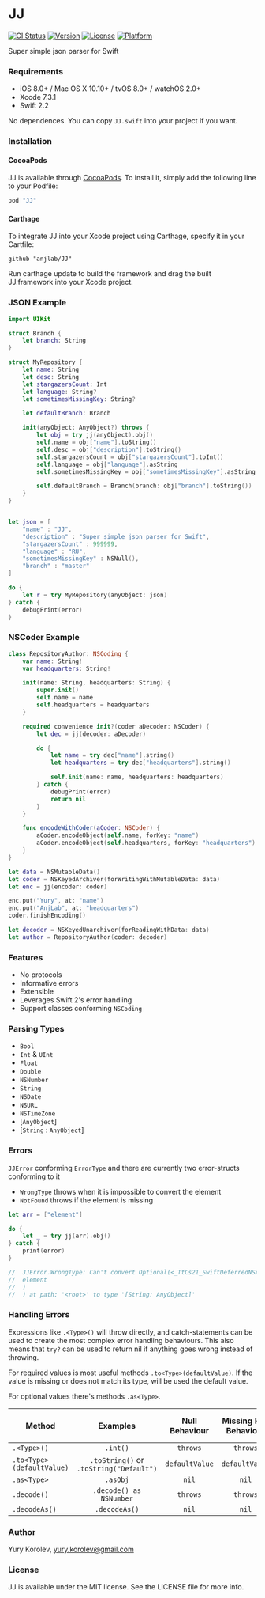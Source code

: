 # JJ

[![CI Status](http://img.shields.io/travis/anjlab/JJ.svg?style=flat)](https://travis-ci.org/anjlab/JJ)
[![Version](https://img.shields.io/cocoapods/v/JJ.svg?style=flat)](http://cocoapods.org/pods/JJ)
[![License](https://img.shields.io/cocoapods/l/JJ.svg?style=flat)](http://cocoapods.org/pods/JJ)
[![Platform](https://img.shields.io/cocoapods/p/JJ.svg?style=flat)](http://cocoapods.org/pods/JJ)

Super simple json parser for Swift

### Requirements
- iOS 8.0+ / Mac OS X 10.10+ / tvOS 8.0+ / watchOS 2.0+
- Xcode 7.3.1
- Swift 2.2

No dependences. You can copy ```JJ.swift``` into your project if you want.

### Installation

#### CocoaPods

JJ is available through [CocoaPods](http://cocoapods.org). To install
it, simply add the following line to your Podfile:

```ruby
pod "JJ"
```
#### Carthage

To integrate JJ into your Xcode project using Carthage, specify it in your Cartfile:

```github "anjlab/JJ"```

Run carthage update to build the framework and drag the built JJ.framework into your Xcode project.

### JSON Example
```swift
import UIKit

struct Branch {
    let branch: String
}

struct MyRepository {
    let name: String
    let desc: String
    let stargazersCount: Int
    let language: String?
    let sometimesMissingKey: String?

    let defaultBranch: Branch

    init(anyObject: AnyObject?) throws {
        let obj = try jj(anyObject).obj()
        self.name = obj["name"].toString()
        self.desc = obj["description"].toString()
        self.stargazersCount = obj["stargazersCount"].toInt()
        self.language = obj["language"].asString
        self.sometimesMissingKey = obj["sometimesMissingKey"].asString

        self.defaultBranch = Branch(branch: obj["branch"].toString())
    }
}


let json = [
    "name" : "JJ",
    "description" : "Super simple json parser for Swift",
    "stargazersCount" : 999999,
    "language" : "RU",
    "sometimesMissingKey" : NSNull(),
    "branch" : "master"
]

do {
    let r = try MyRepository(anyObject: json)
} catch {
    debugPrint(error)
}
```
### NSCoder Example
```swift
class RepositoryAuthor: NSCoding {
    var name: String!
    var headquarters: String!

    init(name: String, headquarters: String) {
        super.init()
        self.name = name
        self.headquarters = headquarters
    }

    required convenience init?(coder aDecoder: NSCoder) {
        let dec = jj(decoder: aDecoder)

        do {
            let name = try dec["name"].string()
            let headquarters = try dec["headquarters"].string()

            self.init(name: name, headquarters: headquarters)
        } catch {
            debugPrint(error)
            return nil
        }
    }

    func encodeWithCoder(aCoder: NSCoder) {
        aCoder.encodeObject(self.name, forKey: "name")
        aCoder.encodeObject(self.headquarters, forKey: "headquarters")
    }
}

let data = NSMutableData()
let coder = NSKeyedArchiver(forWritingWithMutableData: data)
let enc = jj(encoder: coder)

enc.put("Yury", at: "name")
enc.put("AnjLab", at: "headquarters")
coder.finishEncoding()

let decoder = NSKeyedUnarchiver(forReadingWithData: data)
let author = RepositoryAuthor(coder: decoder)
```
### Features
- No protocols
- Informative errors
- Extensible
- Leverages Swift 2's error handling
- Support classes conforming ```NSCoding```

### Parsing Types
- `Bool`
- `Int` & `UInt`
- `Float`
- `Double`
- `NSNumber`
- `String`
- `NSDate`
- `NSURL`
- `NSTimeZone`
- [`AnyObject`]
- [`String` : `AnyObject`]

### Errors
`JJError` conforming `ErrorType` and there are currently two error-structs conforming to it
- `WrongType` throws when it is impossible to convert the element
- `NotFound` throws if the element is missing
```swift
let arr = ["element"]

do {
    let _ = try jj(arr).obj()
} catch {
    print(error)
}

//  JJError.WrongType: Can't convert Optional(<_TtCs21_SwiftDeferredNSArray 0x7fa3be4acb40>(
//  element
//  )
//  ) at path: '<root>' to type '[String: AnyObject]'
```
### Handling Errors
Expressions like ```.<Type>()``` will throw directly, and catch-statements can be used to create the most complex error handling behaviours. This also means that ```try?``` can be used to return nil if anything goes wrong instead of throwing.

For required values is most useful methods ```.to<Type>(defaultValue)```. If the value is missing or does not match its type, will be used the default value.

For optional values there's methods ```.as<Type>```.

| Method | Examples | Null Behaviour | Missing Key Behaviour | Type Mismatch Behaviour |
| --- | :---: | :---: | :---: | :---: |
| `.<Type>()` | `.int()` | `throws` | `throws` | `throws` |
| `.to<Type>(defaultValue)` | `.toString()` or `.toString("Default")` | `defaultValue` | `defaultValue` | `defaultValue` |
| `.as<Type>` | `.asObj` | `nil` | `nil` | `nil` |
| `.decode()` | `.decode() as NSNumber` | `throws` | `throws` | `throws` |
| `.decodeAs()` | `.decodeAs()` | `nil` | `nil` | `nil` |

### Author

Yury Korolev, yury.korolev@gmail.com

### License

JJ is available under the MIT license. See the LICENSE file for more info.
